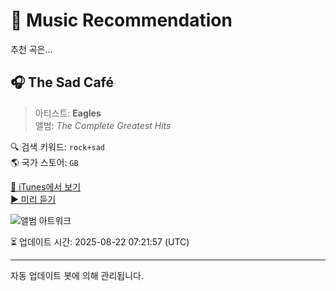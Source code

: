 
# 🎵 Music Recommendation

추천 곡은...

## 🎧 The Sad Café  
> 아티스트: **Eagles**  
> 앨범: _The Complete Greatest Hits_  

🔍 검색 키워드: `rock+sad`  
🌎 국가 스토어: `GB`

[🔗 iTunes에서 보기](https://music.apple.com/gb/album/the-sad-caf%C3%A9/640369632?i=640369801&uo=4)  
[▶️ 미리 듣기](https://audio-ssl.itunes.apple.com/itunes-assets/AudioPreview125/v4/82/1b/42/821b42b0-504f-9860-b4c6-ee23d8f365f3/mzaf_13479007273912592240.plus.aac.p.m4a)

![앨범 아트워크](https://is1-ssl.mzstatic.com/image/thumb/Music124/v4/1e/8e/24/1e8e24d5-132b-9a35-0d46-30368287c843/081227373122.jpg/100x100bb.jpg)

⏳ 업데이트 시간: 2025-08-22 07:21:57 (UTC)

---
자동 업데이트 봇에 의해 관리됩니다.
